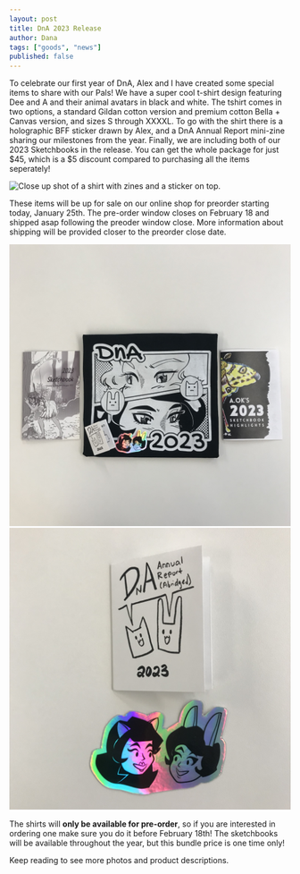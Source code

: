 ```yaml
---
layout: post
title: DnA 2023 Release
author: Dana
tags: ["goods", "news"]
published: false
---
```


To celebrate our first year of DnA, Alex and I have created some special items to share with our Pals! We have a super cool t-shirt design featuring Dee and A and their animal avatars in black and white. The tshirt comes in two options, a standard Gildan cotton version and premium cotton Bella + Canvas version, and sizes S through XXXXL. To go with the shirt there is a holographic BFF sticker drawn by Alex, and a DnA Annual Report mini-zine sharing our milestones from the year. Finally, we are including both of our 2023 Sketchbooks in the release. You can get the whole package for just $45, which is a $5 discount compared to purchasing all the items seperately!

![Close up shot of a shirt with zines and a sticker on top.](/assets/img/post/2024_01_25_dna23bundle1.jpg)

These items will be up for sale on our online shop for preorder starting today, January 25th. The pre-order window closes on February 18 and shipped asap following the preoder window close. More information about shipping will be provided closer to the preorder close date.

![Close up shot of a shirt with zines and a sticker on top.](/assets/img/post/2024_01_25_dna23bundle2.jpg) ![Close up shot of a shirt with zines and a sticker on top.](/assets/img/post/2024_01_25_dna23bundle3.jpg)

The shirts will **only be available for pre-order**, so if you are interested in ordering one make sure you do it before February 18th! The sketchbooks will be available throughout the year, but this bundle price is one time only!

Keep reading to see more photos and product descriptions.
